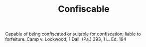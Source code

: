 ---
title: Confiscable
letter: C
permalink: "/definitions/bld-confiscable.html"
body: Capable of belng confiscated or suitable for confiscatlon; liable to forfeiture.
  Camp v. Lockwood, 1 Dall. (Pa.) 393, 1 L. Ed. 194
published_at: '2018-07-07'
source: Black's Law Dictionary 2nd Ed (1910)
layout: post
---